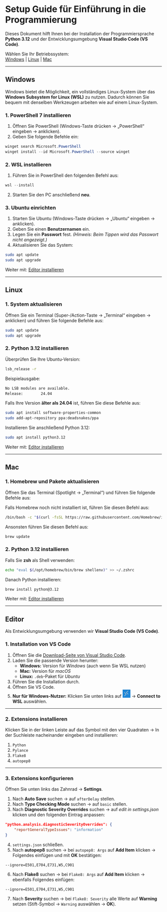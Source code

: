 # Setup Guide für **Einführung in die Programmierung**

Dieses Dokument hilft Ihnen bei der Installation der Programmiersprache **Python 3.12** und der Entwicklungsumgebung **Visual Studio Code (VS Code)**.

Wählen Sie Ihr Betriebssystem:  
[Windows](#windows) | [Linux](#linux) | [Mac](#mac)

---

## Windows

Windows bietet die Möglichkeit, ein vollständiges Linux-System über das **Windows Subsystem for Linux (WSL)** zu nutzen. Dadurch können Sie bequem mit denselben Werkzeugen arbeiten wie auf einem Linux-System.

### 1. PowerShell 7 installieren

1. Öffnen Sie PowerShell (Windows-Taste drücken → „PowerShell“ eingeben → anklicken).  
2. Geben Sie folgende Befehle ein:

```PowerShell
winget search Microsoft.PowerShell
winget install --id Microsoft.PowerShell --source winget
```

### 2. WSL installieren

1. Führen Sie in PowerShell den folgenden Befehl aus:

```PowerShell
wsl --install
```

2. Starten Sie den PC anschließend **neu**.

### 3. Ubuntu einrichten

1. Starten Sie Ubuntu (Windows-Taste drücken → „Ubuntu“ eingeben → anklicken).  
2. Geben Sie einen **Benutzernamen** ein.  
3. Legen Sie ein **Passwort** fest. *(Hinweis: Beim Tippen wird das Passwort nicht angezeigt.)*  
4. Aktualisieren Sie das System:

```bash
sudo apt update
sudo apt upgrade
```

Weiter mit: [Editor installieren](#editor)

---

## Linux

### 1. System aktualisieren

Öffnen Sie ein Terminal (Super-/Action-Taste → „Terminal“ eingeben → anklicken) und führen Sie folgende Befehle aus:

```bash
sudo apt update
sudo apt upgrade
```

### 2. Python 3.12 installieren

Überprüfen Sie Ihre Ubuntu-Version:

```bash
lsb_release -r
```

Beispielausgabe:
```bash
No LSB modules are available.
Release:        24.04
```

Falls Ihre Version **älter als 24.04** ist, führen Sie diese Befehle aus:

```bash
sudo apt install software-properties-common
sudo add-apt-repository ppa:deadsnakes/ppa
```

Installieren Sie anschließend Python 3.12:

```bash
sudo apt install python3.12
```

Weiter mit: [Editor installieren](#editor)

---

## Mac

### 1. Homebrew und Pakete aktualisieren

Öffnen Sie das Terminal (Spotlight → „Terminal“) und führen Sie folgende Befehle aus:

Falls Homebrew noch nicht installiert ist, führen Sie diesen Befehl aus:

```bash
/bin/bash -c "$(curl -fsSL https://raw.githubusercontent.com/Homebrew/install/HEAD/install.sh)"
```

Ansonsten führen Sie diesen Befehl aus:
```bash
brew update
```

### 2. Python 3.12 installieren

Falls Sie **zsh** als Shell verwenden:

```bash
echo "eval $(/opt/homebrew/bin/brew shellenv)" >> ~/.zshrc
```

Danach Python installieren:

```bash
brew install python@3.12
```

Weiter mit: [Editor installieren](#editor)

---

## Editor

Als Entwicklungsumgebung verwenden wir **Visual Studio Code (VS Code)**.

### 1. Installation von VS Code

1. Öffnen Sie die [Download-Seite von Visual Studio Code](https://code.visualstudio.com/Download).  
2. Laden Sie die passende Version herunter:  
   - **Windows:** Version für *Windows* (auch wenn Sie WSL nutzen)  
   - **Mac:** Version für *macOS*  
   - **Linux:** `.deb`-Paket für *Ubuntu*  
3. Führen Sie die Installation durch.  
4. Öffnen Sie VS Code.  
5. **Nur für Windows-Nutzer:** Klicken Sie unten links auf ![alt text](wsl-vsc.png) → **Connect to WSL** auswählen.

---

### 2. Extensions installieren

Klicken Sie in der linken Leiste auf das Symbol mit den vier Quadraten → In der Suchleiste nacheinander eingeben und installieren:

1. `Python`  
2. `Pylance`  
3. `Flake8`  
4. `autopep8`

---

### 3. Extensions konfigurieren

Öffnen Sie unten links das Zahnrad → **Settings**.

1. Nach **Auto Save** suchen → auf `afterDelay` stellen.  
2. Nach **Type Checking Mode** suchen → auf `basic` stellen.  
3. Nach **Diagnostic Severity Overrides** suchen → auf *edit in settings.json* klicken und den folgenden Eintrag anpassen:

```json
"python.analysis.diagnosticSeverityOverrides": {
    "reportGeneralTypeIssues": "information"
}
```

4. `settings.json` schließen.  
5. Nach **autopep8** suchen → bei `autopep8: Args` auf **Add Item** klicken → Folgendes einfügen und mit **OK** bestätigen:

```
--ignore=E501,E704,E731,W5,C901
```

6. Nach **Flake8** suchen → bei `Flake8: Args` auf **Add Item** klicken → ebenfalls Folgendes einfügen:

```
--ignore=E501,E704,E731,W5,C901
```

7. Nach **Severity** suchen → bei `Flake8: Severity` alle Werte auf **Warning** setzen (Stift-Symbol → `Warning` auswählen → **OK**).
